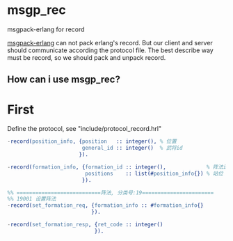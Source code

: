 msgp_rec
========

msgpack-erlang for record


[msgpack-erlang](https://github.com/msgpack/msgpack-erlang) can not pack erlang's record.
But our client and server should communicate according the protocol file.
The best describe way must be record, so we should pack and unpack record.

How can i use msgp_rec?
-----------------------

# First
Define the protocol, see "include/protocol_record.hrl"
```erlang
-record(position_info, {position   :: integer(), % 位置
						general_id :: integer()  % 武将id
					   }).

-record(formation_info, {formation_id :: integer(),				% 阵法id
						 positions    :: list(#position_info{})	% 站位
						}).

%% ===========================阵法, 分类号:19=======================
%% 19001 设置阵法
-record(set_formation_req, {formation_info :: #formation_info{}	                    % 阵法信息
                           }).

-record(set_formation_resp, {ret_code :: integer() 
                            }).
```
